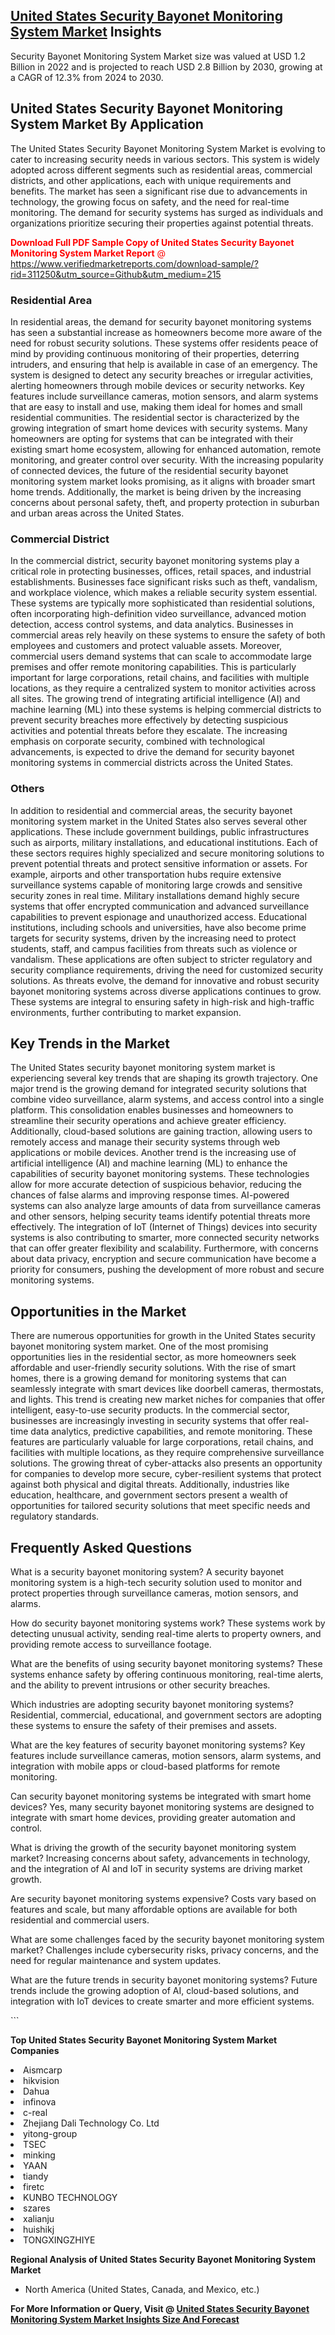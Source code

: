 <h2><a href="https://www.verifiedmarketreports.com/download-sample/?rid=311250&amp;utm_source=Github&amp;utm_medium=215" target="_blank">United States Security Bayonet Monitoring System Market</a> Insights</h2><p>Security Bayonet Monitoring System Market size was valued at USD 1.2 Billion in 2022 and is projected to reach USD 2.8 Billion by 2030, growing at a CAGR of 12.3% from 2024 to 2030.</p><p> <h2>United States Security Bayonet Monitoring System Market By Application</h2> <p>The United States Security Bayonet Monitoring System Market is evolving to cater to increasing security needs in various sectors. This system is widely adopted across different segments such as residential areas, commercial districts, and other applications, each with unique requirements and benefits. The market has seen a significant rise due to advancements in technology, the growing focus on safety, and the need for real-time monitoring. The demand for security systems has surged as individuals and organizations prioritize securing their properties against potential threats. <p><span class=""><span style="color: #ff0000;"><strong>Download Full PDF Sample Copy of United States Security Bayonet Monitoring System Market Report</strong> @ </span><a href="https://www.verifiedmarketreports.com/download-sample/?rid=311250&amp;utm_source=Github&amp;utm_medium=215" target="_blank">https://www.verifiedmarketreports.com/download-sample/?rid=311250&amp;utm_source=Github&amp;utm_medium=215</a></span></p></p> <h3>Residential Area</h3> <p>In residential areas, the demand for security bayonet monitoring systems has seen a substantial increase as homeowners become more aware of the need for robust security solutions. These systems offer residents peace of mind by providing continuous monitoring of their properties, deterring intruders, and ensuring that help is available in case of an emergency. The system is designed to detect any security breaches or irregular activities, alerting homeowners through mobile devices or security networks. Key features include surveillance cameras, motion sensors, and alarm systems that are easy to install and use, making them ideal for homes and small residential communities. The residential sector is characterized by the growing integration of smart home devices with security systems. Many homeowners are opting for systems that can be integrated with their existing smart home ecosystem, allowing for enhanced automation, remote monitoring, and greater control over security. With the increasing popularity of connected devices, the future of the residential security bayonet monitoring system market looks promising, as it aligns with broader smart home trends. Additionally, the market is being driven by the increasing concerns about personal safety, theft, and property protection in suburban and urban areas across the United States.</p> <h3>Commercial District</h3> <p>In the commercial district, security bayonet monitoring systems play a critical role in protecting businesses, offices, retail spaces, and industrial establishments. Businesses face significant risks such as theft, vandalism, and workplace violence, which makes a reliable security system essential. These systems are typically more sophisticated than residential solutions, often incorporating high-definition video surveillance, advanced motion detection, access control systems, and data analytics. Businesses in commercial areas rely heavily on these systems to ensure the safety of both employees and customers and protect valuable assets. Moreover, commercial users demand systems that can scale to accommodate large premises and offer remote monitoring capabilities. This is particularly important for large corporations, retail chains, and facilities with multiple locations, as they require a centralized system to monitor activities across all sites. The growing trend of integrating artificial intelligence (AI) and machine learning (ML) into these systems is helping commercial districts to prevent security breaches more effectively by detecting suspicious activities and potential threats before they escalate. The increasing emphasis on corporate security, combined with technological advancements, is expected to drive the demand for security bayonet monitoring systems in commercial districts across the United States.</p> <h3>Others</h3> <p>In addition to residential and commercial areas, the security bayonet monitoring system market in the United States also serves several other applications. These include government buildings, public infrastructures such as airports, military installations, and educational institutions. Each of these sectors requires highly specialized and secure monitoring solutions to prevent potential threats and protect sensitive information or assets. For example, airports and other transportation hubs require extensive surveillance systems capable of monitoring large crowds and sensitive security zones in real time. Military installations demand highly secure systems that offer encrypted communication and advanced surveillance capabilities to prevent espionage and unauthorized access. Educational institutions, including schools and universities, have also become prime targets for security systems, driven by the increasing need to protect students, staff, and campus facilities from threats such as violence or vandalism. These applications are often subject to stricter regulatory and security compliance requirements, driving the need for customized security solutions. As threats evolve, the demand for innovative and robust security bayonet monitoring systems across diverse applications continues to grow. These systems are integral to ensuring safety in high-risk and high-traffic environments, further contributing to market expansion.</p> <h2>Key Trends in the Market</h2> <p>The United States security bayonet monitoring system market is experiencing several key trends that are shaping its growth trajectory. One major trend is the growing demand for integrated security solutions that combine video surveillance, alarm systems, and access control into a single platform. This consolidation enables businesses and homeowners to streamline their security operations and achieve greater efficiency. Additionally, cloud-based solutions are gaining traction, allowing users to remotely access and manage their security systems through web applications or mobile devices. Another trend is the increasing use of artificial intelligence (AI) and machine learning (ML) to enhance the capabilities of security bayonet monitoring systems. These technologies allow for more accurate detection of suspicious behavior, reducing the chances of false alarms and improving response times. AI-powered systems can also analyze large amounts of data from surveillance cameras and other sensors, helping security teams identify potential threats more effectively. The integration of IoT (Internet of Things) devices into security systems is also contributing to smarter, more connected security networks that can offer greater flexibility and scalability. Furthermore, with concerns about data privacy, encryption and secure communication have become a priority for consumers, pushing the development of more robust and secure monitoring systems.</p> <h2>Opportunities in the Market</h2> <p>There are numerous opportunities for growth in the United States security bayonet monitoring system market. One of the most promising opportunities lies in the residential sector, as more homeowners seek affordable and user-friendly security solutions. With the rise of smart homes, there is a growing demand for monitoring systems that can seamlessly integrate with smart devices like doorbell cameras, thermostats, and lights. This trend is creating new market niches for companies that offer intelligent, easy-to-use security products. In the commercial sector, businesses are increasingly investing in security systems that offer real-time data analytics, predictive capabilities, and remote monitoring. These features are particularly valuable for large corporations, retail chains, and facilities with multiple locations, as they require comprehensive surveillance solutions. The growing threat of cyber-attacks also presents an opportunity for companies to develop more secure, cyber-resilient systems that protect against both physical and digital threats. Additionally, industries like education, healthcare, and government sectors present a wealth of opportunities for tailored security solutions that meet specific needs and regulatory standards.</p> <h2>Frequently Asked Questions</h2> <p>What is a security bayonet monitoring system? A security bayonet monitoring system is a high-tech security solution used to monitor and protect properties through surveillance cameras, motion sensors, and alarms.</p> <p>How do security bayonet monitoring systems work? These systems work by detecting unusual activity, sending real-time alerts to property owners, and providing remote access to surveillance footage.</p> <p>What are the benefits of using security bayonet monitoring systems? These systems enhance safety by offering continuous monitoring, real-time alerts, and the ability to prevent intrusions or other security breaches.</p> <p>Which industries are adopting security bayonet monitoring systems? Residential, commercial, educational, and government sectors are adopting these systems to ensure the safety of their premises and assets.</p> <p>What are the key features of security bayonet monitoring systems? Key features include surveillance cameras, motion sensors, alarm systems, and integration with mobile apps or cloud-based platforms for remote monitoring.</p> <p>Can security bayonet monitoring systems be integrated with smart home devices? Yes, many security bayonet monitoring systems are designed to integrate with smart home devices, providing greater automation and control.</p> <p>What is driving the growth of the security bayonet monitoring system market? Increasing concerns about safety, advancements in technology, and the integration of AI and IoT in security systems are driving market growth.</p> <p>Are security bayonet monitoring systems expensive? Costs vary based on features and scale, but many affordable options are available for both residential and commercial users.</p> <p>What are some challenges faced by the security bayonet monitoring system market? Challenges include cybersecurity risks, privacy concerns, and the need for regular maintenance and system updates.</p> <p>What are the future trends in security bayonet monitoring systems? Future trends include the growing adoption of AI, cloud-based solutions, and integration with IoT devices to create smarter and more efficient systems.</p> ```</p><p><strong>Top United States Security Bayonet Monitoring System Market Companies</strong></p><div data-test-id=""><p><li>Aismcarp</li><li> hikvision</li><li> Dahua</li><li> infinova</li><li> c-real</li><li> Zhejiang Dali Technology Co. Ltd</li><li> yitong-group</li><li> TSEC</li><li> minking</li><li> YAAN</li><li> tiandy</li><li> firetc</li><li> KUNBO TECHNOLOGY</li><li> szares</li><li> xalianju</li><li> huishikj</li><li> TONGXINGZHIYE</li></p><div><strong>Regional Analysis of&nbsp;United States Security Bayonet Monitoring System Market</strong></div><ul><li dir="ltr"><p dir="ltr">North America&nbsp;(United States, Canada, and Mexico, etc.)</p></li></ul><p><strong>For More Information or Query, Visit @&nbsp;</strong><strong><a href="https://www.verifiedmarketreports.com/product/security-bayonet-monitoring-system-market/?utm_source=Github&amp;utm_medium=215" target="_blank">United States Security Bayonet Monitoring System Market Insights Size And Forecast</a></strong></p></div>

